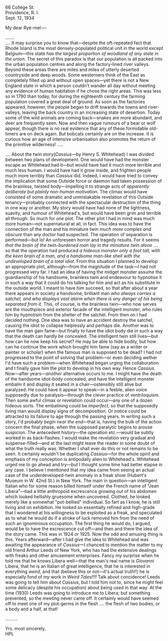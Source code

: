 66 College St.  
Providence, R. I.  
Sept. 12, 1934

My dear Ryé-mel:—

.......  
.... It may surprise you to know that—despite the oft-repeated fact that Rhode Island is the most densely-populated political unit in the world except Belgium—this state *has the largest proportion of woodland of any state in the union*. The secret of this paradox is that our population is all packed into the urban population centres and along the factory-lined river valleys. Beyond these areas there are miles and miles of utterly deserted countryside and deep woods. Some westerners think of the East as completely filled up and without open spaces—yet there is not a New England state in which a person couldn't wander all day without meeting any evidence of human habitation if he chose the right areas. This was less so in 1790 than today, for during the eighteenth century the farming population covered a great deal of ground. As soon as the factories appeared, however, the people began to drift towards the towns and river-valleys; leaving the back country in an increasing state of desertion. Today some of the wild animals are coming back—snakes are more abundant,  and deer are frequently seen. Now and then vague rumours of a bear or wolf appear, though there is no real evidence that any of these formidable old-timers are on deck again. But bobcats certainly are on the increase. It is curious how an age of intensive urbanisation also promotes the return of the primitive wilderness! .....

.... About the twin story(*Cassius*—by Henry S. Whitehead) I was divided between two plans of development. One would have had the monster escape as Whitehead had it—but would have had it much more terrible and much less human. I would have had it grow inside, and frighten people much more terribly than *Cassius* did. Indeed, I would have tried to convey the implication that some Outside force or daemon had taken possession of the brainless, twisted body—impelling it to strange acts of *apparently deliberate but plainly non-human motivation*. The climax would have consisted of some dramatic and unmistakable revelation of this Outside tenancy—probably connected with the spectacular destruction of the thing in one way or another. My story would have had none of the lightness, suavity, and humour of Whitehead's, but would have been grim and terrible all through. So much for *one* plot. The other plot I had in mind was much more human—not supernatural at all, in fact. This idea was to have the connection of the man and his miniature twin *much more complex and obscure* than any doctor had suspected. The operation of separation is performed—but lo! An unforeseen horror and tragedy results. For it seems *that the brain of the twin-burdened man lay in the miniature twin alone* .... so that the operation had produced *a hideous monster only a foot tall, with the keen brain of a man, and a handsome man-like shell with the undeveloped brain of a total idiot*. From this situation I planned to develop an appropriate plot, although—from the magnitude of the task—I had not progressed very far. I had an idea of having the midget monster assume the guardianship of his handsome, brainless twin and endeavour to hypnotise it in such a way that it could do his talking for him and act as his substitute in the outside world. I meant to have him succeed, so that after about a year there appears in society a handsome, brilliant man *who always carries a satchel, and who displays vast alarm when there is any danger of his being separated from it*. This, of course, is the brainless twin—who now serves are the mouthpiece and exterior facade of the intelligent monster, who rules him by hypnotism from the shelter of the satchel. From then on I had decided nothing. One idea was to have an accident destroy the satchel, causing the idiot to collapse helplessly and perhaps die. Another was to have the man gain fame—but finally to have the idiot body die in such a way that the death can hardly be concealed. The intelligent twin still lives—but how can he now keep his secret? He may be able to hide bodily, but how can he continue the work which brought him fame (say as a writer or painter or scholar) when the famous man is supposed to be dead? I had not progressed to the point of solving that problem—or even deciding wether I'd have such a problem—when Whitehead began urging the collaboration and I finally gave him the plot to develop in his own way. Hence *Cassius*. Now—after years—*another* alternative occurs to me. I might have the death of the handsome idiot-body concealed, and have the intelligent monster embalm it and display it seated in a chair—ostensibly still alive but paralyzed. He could have it appear to speak—in a feeble, alien voice supposedly due to paralysis—through the clever practice of ventriloquism. Then some awful climax or revelation could occur—any one of a dozen hideous sorts. The embalming could be *imperfect*, so that the supposedly living man would display signs of decomposition. Or notice could be attracted to its failure to age through the passing years. In writing such a story, I'd probably *begin near the end*—that is, having the bulk of the action concern the final phase, when the supposed paralytic begins to arouse suspicion. The antecedent history—the operation etc.—would be subtly worked in as back-flashes. I would make the revelation very gradual and suspense-filled—and at the last might leave the reader in some doubt of what the truth really was. Whether I shall ever do this or not remains to be seen. It certainly wouldn't be duplicating *Cassius*—for the whole spirit and emphasis of my conception is antipodally alien to Whitehead's. Whitehead urged me to go ahead and try—but I thought some time had better elapse in any case. I believe I mentioned that my idea came from seeing an actual case of the underdeveloped-twin anomaly in a freak show (Hubert's Museum in W. 42nd St.) in New York. The main in question—an intelligent Italian who for some reason billed himself under the French name of "Jean Libera"—had a little anthropoid excrescence growing out of his abdomen which looked hellishly gruesome when uncovered. Clothed, he looked merely like a somewhat "pot-bellied" individual. So fart as I know, he is still living and on exhibition. He looked so essentially refined and high-grade that I wondered at his willingness to be exploited as a freak, and speculated as to what he would do if a stroke of luck removed him from the need of such an ignominious occupation. The first thing he would do, I argued, would be to have the excrescence cut off—and then and there the idea of the story came. This was in 1924 or 1925. Now the odd and amusing thing is this. Years afterward—after I had give the idea to Whitehead and was awaiting the appearance of *Cassius*—I chanced to mention the matter to my old friend Arthur Leeds of New York, who has had the extensive dealings with freaks and other amusement enterprises. Fancy my surprise when he told me that he knows Libera well—that the man's real name is *Giovanni* Libera, that he is an Italian of great intelligence, that he is interested in everything *weird*, and that (believe this or not—it's actual truth!!) he is especially fond of *my* work in *Weird Tales!!!!* Talk about concidence! Leeds was going to tell him about *Cassius*, but I told him not to, since he might feel some delicacy (despite his occupation) about being used in that way. At the time (1930) Leeds was going to introduce me to Libera; but something prevented, so the meeting never came off. It certainly would have seemed off to meet one of my plot-germs in the flesh .... the flesh of two bodies, or a body and a half, at that!

..........

Yrs. most sincerely,  
HPL
